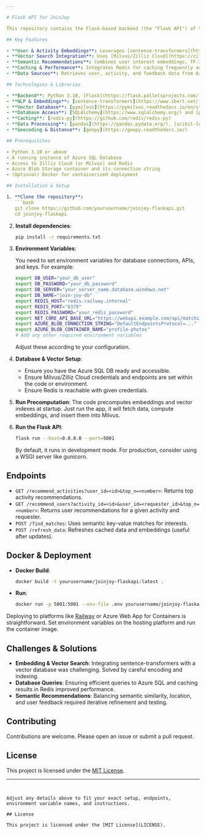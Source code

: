 ```yaml
---

# Flask API for JoinJoy

This repository contains the Flask-based backend (the "Flask API") of the JoinJoy project, a platform that intelligently recommends activities and users for social outings. It integrates semantic embeddings, vector search, and personalized recommendations.

## Key Features

- **User & Activity Embeddings**: Leverages [sentence-transformers](https://www.sbert.net/) to generate semantic embeddings for users and activities.
- **Vector Search Integration**: Uses [Milvus/Zilliz Cloud](https://zilliz.com/) as a vector database for efficient similarity searches.
- **Semantic Recommendations**: Combines user interest embeddings, TF-IDF analysis, geographic distances, and feedback adjustments to recommend activities and users that genuinely match preferences.
- **Caching & Performance**: Integrates Redis for caching frequently accessed data and results.
- **Data Sources**: Retrieves user, activity, and feedback data from Azure SQL Database. Handles file uploads (like profile photos) via Azure Blob Storage.

## Technologies & Libraries

- **Backend**: Python 3.10, [Flask](https://flask.palletsprojects.com/)
- **NLP & Embeddings**: [sentence-transformers](https://www.sbert.net/)
- **Vector Database**: [pymilvus](https://pymilvus.readthedocs.io/en/stable/) for Milvus/Zilliz Cloud
- **Database Access**: [SQLAlchemy](https://www.sqlalchemy.org/) and [pyodbc](https://github.com/mkleehammer/pyodbc) for Azure SQL
- **Caching**: [redis-py](https://github.com/redis/redis-py)
- **Data Processing**: [pandas](https://pandas.pydata.org/), [scikit-learn](https://scikit-learn.org/)
- **Geocoding & Distance**: [geopy](https://geopy.readthedocs.io/)

## Prerequisites

- Python 3.10 or above
- A running instance of Azure SQL Database
- Access to Zilliz Cloud (or Milvus) and Redis
- Azure Blob Storage container and its connection string
- (Optional) Docker for containerized deployment

## Installation & Setup

1. **Clone the repository**:
   ```bash
   git clone https://github.com/yourusername/joinjoy-flaskapi.git
   cd joinjoy-flaskapi
   ```

2. **Install dependencies**:
   ```bash
   pip install -r requirements.txt
   ```

3. **Environment Variables**:

   You need to set environment variables for database connections, APIs, and keys. For example:
   ```bash
   export DB_USER="your_db_user"
   export DB_PASSWORD="your_db_password"
   export DB_SERVER="your_server_name.database.windows.net"
   export DB_NAME="join-joy-db"
   export REDIS_HOST="redis.railway.internal"
   export REDIS_PORT="6379"
   export REDIS_PASSWORD="your_redis_password"
   export NET_CORE_API_BASE_URL="https://webapi.example.com/api/matching"
   export AZURE_BLOB_CONNECTION_STRING="DefaultEndpointsProtocol=..."
   export AZURE_BLOB_CONTAINER_NAME="profile-photos"
   # Add any other required environment variables
   ```

   Adjust these according to your configuration.

4. **Database & Vector Setup**:
   - Ensure you have the Azure SQL DB ready and accessible.
   - Ensure Milvus/Zilliz Cloud credentials and endpoints are set within the code or environment.
   - Ensure Redis is reachable with given credentials.

5. **Run Precomputation**:
   The code precomputes embeddings and vector indexes at startup. Just run the app, it will fetch data, compute embeddings, and insert them into Milvus.

6. **Run the Flask API**:
   ```bash
   flask run --host=0.0.0.0 --port=5001
   ```
   
   By default, it runs in development mode. For production, consider using a WSGI server like gunicorn.

## Endpoints

- `GET /recommend_activities?user_id=<id>&top_n=<number>`: Returns top activity recommendations.
- `GET /recommend_users?activity_id=<id>&user_id=<requester_id>&top_n=<number>`: Returns user recommendations for a given activity and requester.
- `POST /find_matches`: Uses semantic key-value matches for interests.
- `POST /refresh_data`: Refreshes cached data and embeddings (useful after updates).

## Docker & Deployment

- **Docker Build**:
  ```bash
  docker build -t yourusername/joinjoy-flaskapi:latest .
  ```
- **Run**:
  ```bash
  docker run -p 5001:5001 --env-file .env yourusername/joinjoy-flaskapi:latest
  ```

Deploying to platforms like [Railway](https://railway.app/) or Azure Web App for Containers is straightforward. Set environment variables on the hosting platform and run the container image.

## Challenges & Solutions

- **Embedding & Vector Search**: Integrating sentence-transformers with a vector database was challenging. Solved by careful encoding and indexing.
- **Database Queries**: Ensuring efficient queries to Azure SQL and caching results in Redis improved performance.
- **Semantic Recommendations**: Balancing semantic similarity, location, and user feedback required iterative refinement and testing.

## Contributing

Contributions are welcome. Please open an issue or submit a pull request.

## License

This project is licensed under the [MIT License](LICENSE).

---
```


Adjust any details above to fit your exact setup, endpoints, environment variable names, and instructions.

## License

This project is licensed under the [MIT License](LICENSE).
```
